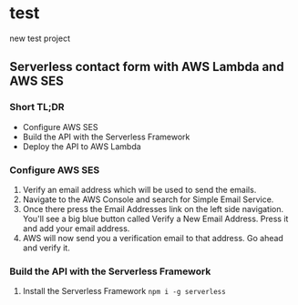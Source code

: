 # test
new test project

## Serverless contact form with AWS Lambda and AWS SES

### Short TL;DR
* Configure AWS SES
* Build the API with the Serverless Framework
* Deploy the API to AWS Lambda


### Configure AWS SES
1. Verify an email address which will be used to send the emails.
2. Navigate to the AWS Console and search for Simple Email Service.
3. Once there press the Email Addresses link on the left side navigation. You'll see a big blue button called Verify a New Email Address. Press it and add your email address.
4. AWS will now send you a verification email to that address. Go ahead and verify it.

### Build the API with the Serverless Framework
1. Install the Serverless Framework
 `npm i -g serverless`
